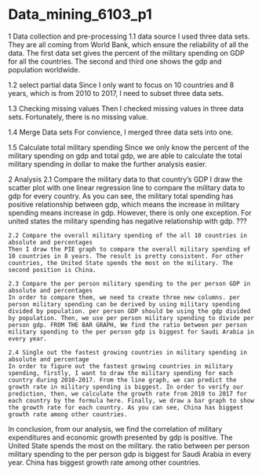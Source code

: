 # Data_mining_6103_p1
1 Data collection and pre-processing 
	1.1 data source
    I used three data sets. They are all coming from World Bank, which ensure the reliability of all the data. The first data set gives the percent of the military spending on GDP for all the countries. The second and third one shows the gdp and population worldwide. 
	
  1.2 select partial data
    Since I only want to focus on 10 countries and 8 years, which is from 2010 to 2017, I need to subset three data sets. 
	
  1.3 Checking missing values
    Then I checked missing values in three data sets. Fortunately, there is no missing value.
	
  1.4 Merge Data sets
    For convience, I merged three data sets into one. 
	
  1.5 Calculate total military spending
    Since we only know the percent of the military spending on gdp and total gdp, we are able to calculate the total military spending in dollar to make the further analysis easier. 


2 Analysis
	2.1 Compare the military data to that country’s GDP
    I draw the scatter plot with one linear regression line to compare the military data to gdp for every country. As you can see, the military total spending has positive relationship between gdp, which means the increase in military spending means increase in gdp. However, there is only one exception. For united states the military spending has negative relationship with gdp. ???

	2.2 Compare the overall military spending of the all 10 countries in absolute and percentages
    Then I draw the PIE graph to compare the overall military spending of 10 countries in 8 years. The result is pretty consistent. For other countries, the United State spends the most on the military. The second position is China. 

	2.3 Compare the per person military spending to the per person GDP in absolute and percentages
    In order to compare them, we need to create three new columns. per person military spending can be derived by using military spending divided by population. per person GDP should be using the gdp divided by population. Then, we use per person military spending to divide per person gdp. FROM THE BAR GRAPH, We find the ratio between per person military spending to the per person gdp is biggest for Saudi Arabia in every year. 

	2.4 Single out the fastest growing countries in military spending in absolute and percentage
    In order to figure out the fastest growing countries in military spending, firstly, I want to draw the military spending for each country during 2010-2017. From the line graph, we can predict the growth rate in military spending is biggest. In order to verify our prediction, then, we calculate the growth rate from 2010 to 2017 for each country by the formula here. Finally, we draw a bar graph to show the growth rate for each country. As you can see, China has biggest growth rate among other countries. 

In conclusion, from our analysis, we find the correlation of military expenditures and economic growth presented by gdp is positive. The United State spends the most on the military. the ratio between per person military spending to the per person gdp is biggest for Saudi Arabia in every year. China has biggest growth rate among other countries.

